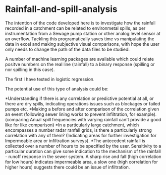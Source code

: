 # Rainfall-and-spill-analysis

The intention of the code developed here is to investigate how the rainfall recorded in a catchment can be related to environmetal spills, as per instrumentation from a Sewage pump station or other analog level sensor at an overflow. 
Tackling this programatically saves time vs manipulating the data in excel and making subjective visual comparisons, with hope the user only needs to change the path of the data files to be studied.

A number of machine learning packages are available which could relate positve numbers on the real line (rainfall) to a binary response (spilling or nor spilling in this case).

The first I have tested in logistic regression.

The potential use of this type of analysis could be:

*Understanding if there is any correlation or predictive potential at all, or there are dry spills, indicating operations issues such as blockages or failed pumps etc. 
*Making a before and after comparison of the correlation given an event (following sewer lining works to prevent infiltration, for example). (comparing Anual spill frequencies with varying rainfall can't provide a good like for like comparison)
*In a particularly large catchment, which encompasses a number radar ranfall grids, is there a particularly strong correlation with any of them? (Indicating areas for further investigation for Impermeable area or infiltration surveys).
*The antecedent rainfall is collected over a number of hours to be specified by the user. Sensitivity to a particular duration can give some indication to the mechanism of the rainfall - runoff response in the sewer system. A sharp rise and fall (high correlation for low hours) indicates impermeable area, a slow one (high correlation for higher hours) suggests there could be an issue of infiltration.


